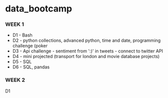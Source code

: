 # data_bootcamp

### WEEK 1
- D1 - Bash
- D2 - python collections, advanced python, time and date, programming challenge (poker
- D3 - Api challenge - sentiment from ':)' in tweets - connect to twitter API
- D4 - mini projected (transport for london and movie database projects)
- D5 - SQL
- D6 - SQL, pandas

### WEEK 2
D1
